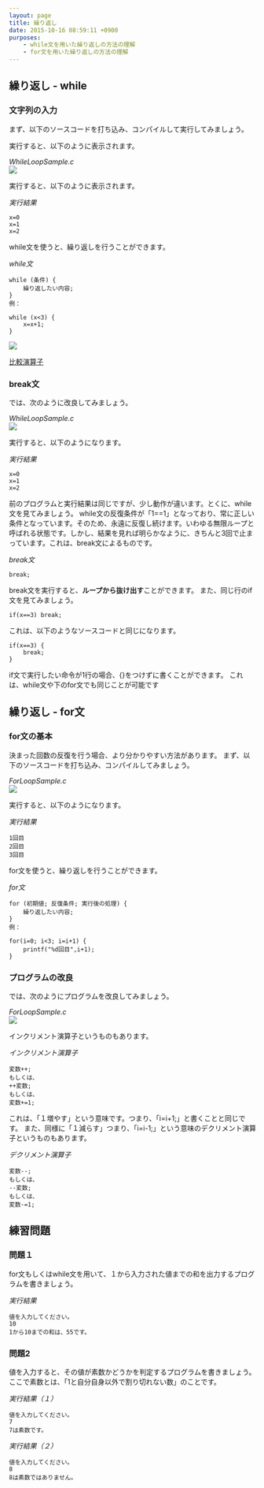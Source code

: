 ```yaml
---
layout: page
title: 繰り返し
date: 2015-10-16 08:59:11 +0900
purposes:
    - while文を用いた繰り返しの方法の理解
    - for文を用いた繰り返しの方法の理解
---
```


繰り返し - while
--------------------

### 文字列の入力

まず、以下のソースコードを打ち込み、コンパイルして実行してみましょう。


実行すると、以下のように表示されます。

*WhileLoopSample.c*<br>
![](./pic/WhileLoopSample.c.png)

実行すると、以下のように表示されます。

*実行結果*

    x=0
    x=1
    x=2


while文を使うと、繰り返しを行うことができます。


*while文*


    while (条件) {
        繰り返したい内容;
    }
    例：

    while (x<3) {
        x=x+1;
    }

![](./pic/while.png)

[比較演算子](../04/index.html)

### break文

では、次のように改良してみましょう。


*WhileLoopSample.c*<br>
![](./pic/WhileLoopSample.c.Mod1.png)

実行すると、以下のようになります。

*実行結果*

    x=0
    x=1
    x=2

前のプログラムと実行結果は同じですが、少し動作が違います。とくに、while文を見てみましょう。
while文の反復条件が「1==1」となっており、常に正しい条件となっています。そのため、永遠に反復し続けます。いわゆる無限ループと呼ばれる状態です。しかし、結果を見れば明らかなように、きちんと3回で止まっています。これは、break文によるものです。

*break文*

    break;


break文を実行すると、**ループから抜け出す**ことができます。
また、同じ行のif文を見てみましょう。


    if(x==3) break;


これは、以下のようなソースコードと同じになります。


    if(x==3) {
        break;
    }


if文で実行したい命令が1行の場合、{}をつけずに書くことができます。
これは、while文や下のfor文でも同じことが可能です

繰り返し - for文
--------------------

### for文の基本

決まった回数の反復を行う場合、より分かりやすい方法があります。
まず、以下のソースコードを打ち込み、コンパイルしてみましょう。

*ForLoopSample.c*<br>
![](./pic/ForLoopSample.c.png)

実行すると、以下のようになります。

*実行結果*

    1回目
    2回目
    3回目


for文を使うと、繰り返しを行うことができます。

*for文*


    for (初期値; 反復条件; 実行後の処理) {
        繰り返したい内容;
    }
    例：

    for(i=0; i<3; i=i+1) {
        printf("%d回目",i+1);
    }

### プログラムの改良

では、次のようにプログラムを改良してみましょう。

*ForLoopSample.c*<br>
![](./pic/ForLoopSample.c.Mod1.png)

インクリメント演算子というものもあります。

*インクリメント演算子*


    変数++;
    もしくは、
    ++変数;
    もしくは、
    変数+=1;

これは、「１増やす」という意味です。つまり、「i=i+1;」と書くことと同じです。
また、同様に「１減らす」つまり、「i=i-1;」という意味のデクリメント演算子というものもあります。

*デクリメント演算子*


    変数--;
    もしくは、
    --変数;
    もしくは、
    変数-=1;


練習問題
--------------------

### 問題１
for文もしくはwhile文を用いて、１から入力された値までの和を出力するプログラムを書きましょう。

*実行結果*

    値を入力してください。
    10
    1から10までの和は、55です。

### 問題2

値を入力すると、その値が素数かどうかを判定するプログラムを書きましょう。
ここで素数とは、「1と自分自身以外で割り切れない数」のことです。

*実行結果（１）*

    値を入力してください。
    7
    7は素数です。

*実行結果（２）*

    値を入力してください。
    8
    8は素数ではありません。